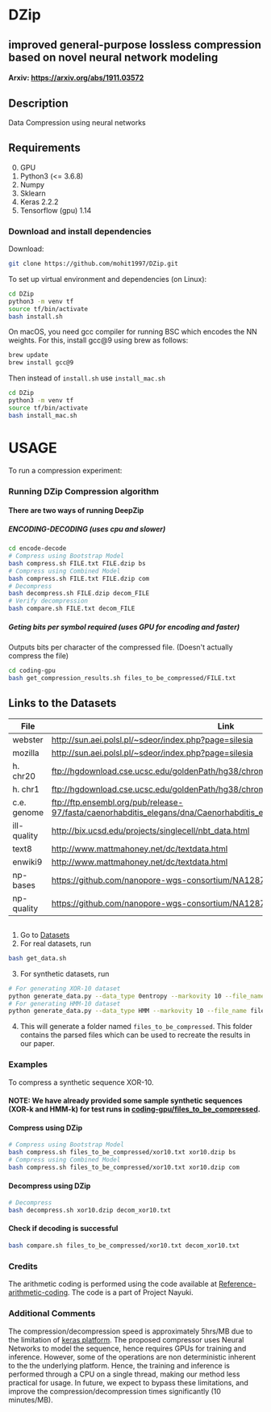 # DZip
## improved general-purpose lossless compression based on novel neural network modeling
#### Arxiv: https://arxiv.org/abs/1911.03572
## Description
Data Compression using neural networks


## Requirements
0. GPU
1. Python3 (<= 3.6.8)
2. Numpy
3. Sklearn
4. Keras 2.2.2
5. Tensorflow (gpu) 1.14


### Download and install dependencies
Download:
```bash
git clone https://github.com/mohit1997/DZip.git
```
To set up virtual environment and dependencies (on Linux):
```bash
cd DZip
python3 -m venv tf
source tf/bin/activate
bash install.sh
```

On macOS, you need gcc compiler for running BSC which encodes the NN weights. For this, install gcc@9 using brew as follows:
```bash
brew update
brew install gcc@9
```

Then instead of `install.sh` use `install_mac.sh`
```bash
cd DZip
python3 -m venv tf
source tf/bin/activate
bash install_mac.sh
```


# USAGE
To run a compression experiment: 

### Running DZip Compression algorithm
#### There are two ways of running DeepZip

##### ENCODING-DECODING (uses cpu and slower)
<!-- 1. Go to [encode-decode](./encode-decode)
2. Place the parsed files in the directory files_to_be_compressed.
3. Run the following command -->

```bash 
cd encode-decode
# Compress using Bootstrap Model
bash compress.sh FILE.txt FILE.dzip bs
# Compress using Combined Model
bash compress.sh FILE.txt FILE.dzip com
# Decompress
bash decompress.sh FILE.dzip decom_FILE
# Verify decompression
bash compare.sh FILE.txt decom_FILE
```

##### Geting bits per symbol required (uses GPU for encoding and faster)

Outputs bits per character of the compressed file. (Doesn't actually compress the file)

```bash
cd coding-gpu
bash get_compression_results.sh files_to_be_compressed/FILE.txt
```


## Links to the Datasets
| File | Link |
|------|------|
|webster|http://sun.aei.polsl.pl/~sdeor/index.php?page=silesia|
|mozilla|http://sun.aei.polsl.pl/~sdeor/index.php?page=silesia|
|h. chr20|ftp://hgdownload.cse.ucsc.edu/goldenPath/hg38/chromosomes/chr20.fa.gz|
|h. chr1|ftp://hgdownload.cse.ucsc.edu/goldenPath/hg38/chromosomes/chr1.fa.gz|
|c.e. genome|ftp://ftp.ensembl.org/pub/release-97/fasta/caenorhabditis_elegans/dna/Caenorhabditis_elegans.WBcel235.dna.toplevel.fa.gz|
|ill-quality|http://bix.ucsd.edu/projects/singlecell/nbt_data.html|
|text8|http://www.mattmahoney.net/dc/textdata.html|
|enwiki9|http://www.mattmahoney.net/dc/textdata.html|
|np-bases|https://github.com/nanopore-wgs-consortium/NA12878|
|np-quality|https://github.com/nanopore-wgs-consortium/NA12878|

##
1. Go to [Datasets](./Datasets)
2. For real datasets, run
```bash
bash get_data.sh
```
3. For synthetic datasets, run
```bash
# For generating XOR-10 dataset
python generate_data.py --data_type 0entropy --markovity 10 --file_name files_to_be_compressed/xor10.txt
# For generating HMM-10 dataset
python generate_data.py --data_type HMM --markovity 10 --file_name files_to_be_compressed/hmm10.txt
```
4. This will generate a folder named `files_to_be_compressed`. This folder contains the parsed files which can be used to recreate the results in our paper.



### Examples

To compress a synthetic sequence XOR-10. 

#### NOTE: We have already provided some sample synthetic sequences (XOR-k and HMM-k) for test runs in [coding-gpu/files_to_be_compressed](./coding-gpu/files_to_be_compressed).

#### Compress using DZip
```bash 
# Compress using Bootstrap Model
bash compress.sh files_to_be_compressed/xor10.txt xor10.dzip bs
# Compress using Combined Model
bash compress.sh files_to_be_compressed/xor10.txt xor10.dzip com
```
#### Decompress using DZip

```bash 
# Decompress
bash decompress.sh xor10.dzip decom_xor10.txt
```

#### Check if decoding is successful

```bash
bash compare.sh files_to_be_compressed/xor10.txt decom_xor10.txt
```

### Credits
The arithmetic coding is performed using the code available at [Reference-arithmetic-coding](https://github.com/nayuki/Reference-arithmetic-coding). The code is a part of Project Nayuki.

### Additional Comments

The compression/decompression speed is approximately 5hrs/MB due to the limitation of [keras platform](https://keras.io/getting-started/faq/). The proposed compressor uses Neural Networks to model the sequence, hence requires GPUs for training and inference. However, some of the operations are non deterministic inherent to the the underlying platform. Hence, the training and inference is performed through a CPU on a single thread, making our method less practical for usage. In future, we expect to bypass these limitations, and improve the compression/decompression times significantly (10 minutes/MB).
